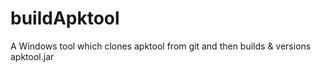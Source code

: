 # buildApktool

A Windows tool which clones apktool from git and then builds & versions apktool.jar
